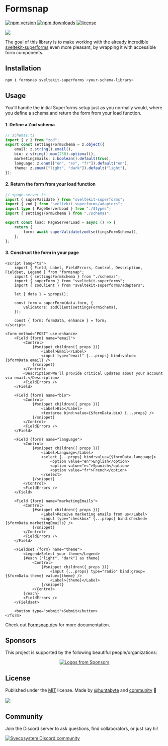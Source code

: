 # Formsnap

<!-- automd:badges license name="formsnap" color="blue" github="svecosystem/formsnap" -->

[![npm version](https://flat.badgen.net/npm/v/formsnap?color=blue)](https://npmjs.com/package/formsnap)
[![npm downloads](https://flat.badgen.net/npm/dm/formsnap?color=blue)](https://npmjs.com/package/formsnap)
[![license](https://flat.badgen.net/github/license/svecosystem/formsnap?color=blue)](https://github.com/svecosystem/formsnap/blob/main/LICENSE)

<!-- /automd -->

[![](https://dcbadge.vercel.app/api/server/fdXy3Sk8Gq?style=flat)](https://discord.gg/fdXy3Sk8Gq)

The goal of this library is to make working with the already incredible [sveltekit-superforms](https://github.com/ciscoheat/sveltekit-superforms) even more pleasant, by wrapping it with accessible form components.

## Installation

```bash
npm i formsnap sveltekit-superforms <your-schema-library>
```

## Usage

You'll handle the initial Superforms setup just as you normally would, where you define a schema and return the form from your load function.

#### 1. Define a Zod schema

```ts
// schemas.ts
import { z } from "zod";
export const settingsFormSchema = z.object({
	email: z.string().email(),
	bio: z.string().max(250).optional(),
	marketingEmails: z.boolean().default(true),
	language: z.enum(["en", "es", "fr"]).default("en"),
	theme: z.enum(["light", "dark"]).default("light"),
});
```

#### 2. Return the form from your load function

```ts
// +page.server.ts
import { superValidate } from "sveltekit-superforms";
import { zod } from "sveltekit-superforms/adapters";
import type { PageServerLoad } from "./$types";
import { settingsFormSchema } from "./schemas";

export const load: PageServerLoad = async () => {
	return {
		form: await superValidate(zod(settingsFormSchema)),
	};
};
```

#### 3. Construct the form in your page

```svelte
<script lang="ts">
	import { Field, Label, FieldErrors, Control, Description, Fieldset, Legend } from "formsnap";
	import { settingsFormSchema } from "./schemas";
	import { superForm } from "sveltekit-superforms";
	import { zodClient } from "sveltekit-superforms/adapters";

	let { data } = $props();

	const form = superForm(data.form, {
		validators: zodClient(settingsFormSchema),
	});

	const { form: formData, enhance } = form;
</script>

<form method="POST" use:enhance>
	<Field {form} name="email">
		<Control>
			{#snippet children({ props })}
				<Label>Email</Label>
				<input type="email" {...props} bind:value={$formData.email} />
			{/snippet}
		</Control>
		<Description>We'll provide critical updates about your account via email.</Description>
		<FieldErrors />
	</Field>

	<Field {form} name="bio">
		<Control>
			{#snippet children({ props })}
				<Label>Bio</Label>
				<textarea bind:value={$formData.bio} {...props} />
			{/snippet}
		</Control>
		<FieldErrors />
	</Field>

	<Field {form} name="language">
		<Control>
			{#snippet children({ props })}
				<Label>Language</Label>
				<select {...props} bind:value={$formData.language}>
					<option value="en">English</option>
					<option value="es">Spanish</option>
					<option value="fr">French</option>
				</select>
			{/snippet}
		</Control>
		<FieldErrors />
	</Field>

	<Field {form} name="marketingEmails">
		<Control>
			{#snippet children({ props })}
				<Label>Receive marketing emails from us</Label>
				<input type="checkbox" {...props} bind:checked={$formData.marketingEmails} />
			{/snippet}
		</Control>
		<FieldErrors />
	</Field>

	<Fieldset {form} name="theme">
		<Legend>Select your theme</Legend>
		{#each ["light", "dark"] as theme}
			<Control>
				{#snippet children({ props })}
					<input {...props} type="radio" bind:group={$formData.theme} value={theme} />
					<Label>{theme}</Label>
				{/snippet}
			</Control>
		{/each}
		<FieldErrors />
	</Fieldset>

	<button type="submit">Submit</button>
</form>
```

Check out [Formsnap.dev](https://formsnap.dev) for more documentation.

## Sponsors

This project is supported by the following beautiful people/organizations:

<p align="center">
  <a href="https://github.com/sponsors/huntabyte">
    <img src='https://cdn.jsdelivr.net/gh/huntabyte/static/sponsors.svg' alt="Logos from Sponsors" />
  </a>
</p>

## License

<!-- automd:contributors license=MIT author="huntabyte" github="svecosystem/formsnap" -->

Published under the [MIT](https://github.com/svecosystem/formsnap/blob/main/LICENSE) license.
Made by [@huntabyte](https://github.com/huntabyte) and [community](https://github.com/svecosystem/formsnap/graphs/contributors) 💛
<br><br>
<a href="https://github.com/svecosystem/formsnap/graphs/contributors">
<img src="https://contrib.rocks/image?repo=svecosystem/formsnap" />
</a>

<!-- /automd -->

## Community

Join the Discord server to ask questions, find collaborators, or just say hi!

<a href="https://discord.gg/fdXy3Sk8Gq" alt="Svecosystem Discord community">
<picture>
  <source media="(prefers-color-scheme: dark)" srcset="https://invidget.switchblade.xyz/fdXy3Sk8Gq">
  <img alt="Svecosystem Discord community" src="https://invidget.switchblade.xyz/fdXy3Sk8Gq?theme=light">
</picture>
</a>
